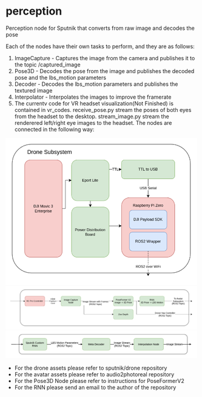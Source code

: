 # perception
Perception node for Sputnik that converts from raw image and decodes the pose

Each of the nodes have their own tasks to perform, and they are as follows:
1. ImageCapture - Captures the image from the camera and publishes it to the topic /captured_image
2. Pose3D - Decodes the pose from the image and publishes the decoded pose and the lbs_motion parameters
3. Decoder - Decodes the lbs_motion parameters and publishes the textured image
4. Interpolator - Interpolates the images to improve the framerate
5. The currentv code for VR headset visualization(Not Finished) is contained in vr_codes. receive_pose.py stream the poses of both eyes 
from the headset to the desktop. stream_image.py stream the renderered left/right eye images to the headset.
The nodes are connected in the following way:

![drone](assets/drone.png)
![perception](assets/perception.png)
![avatar](assets/avatar.png)

- For the drone assets please refer to sputnik/drone repository
- For the avatar assets please refer to audio2photoreal repository
- For the Pose3D Node please refer to instructions for PoseFormerV2
- For the RNN please send an email to the author of the repository